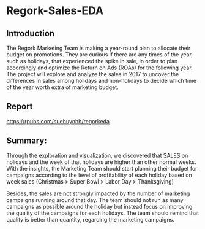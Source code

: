 # Regork-Sales-EDA
## Introduction
The Regork Marketing Team is making a year-round plan to allocate their budget on promotions. They are curious if there are any times of the year, such as holidays, that experienced the spike in sale, in order to plan accordingly and optimize the Return on Ads (ROAs) for the following year.
The project will explore and analyze the sales in 2017 to uncover the differences in sales among holidays and non-holidays to decide which time of the year worth extra of marketing budget.

## Report
https://rpubs.com/suehuynhh/regorkeda

## Summary:
Through the exploration and visualization, we discovered that SALES on holidays and the week of that holidays are higher than other normal weeks. With the insights, the Marketing Team should start planning their budget for campaigns according to the level of profitability of each holiday based on week sales (Christmas > Super Bowl > Labor Day > Thanksgiving)

Besides, the sales are not strongly impacted by the number of marketing campaigns running around that day. The team should not run as many campaigns as possible around the holiday but instead focus on improving the quality of the campaigns for each holidays. The team should remind that quality is better than quantity, regarding the marketing campaigns.
